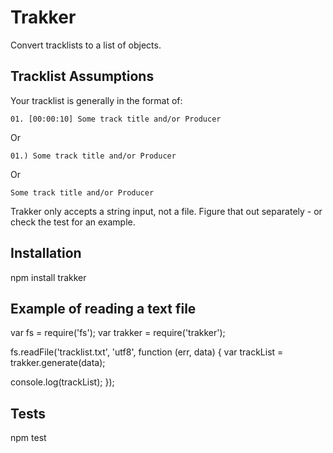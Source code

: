# Trakker

Convert tracklists to a list of objects.

## Tracklist Assumptions

Your tracklist is generally in the format of:

    01. [00:00:10] Some track title and/or Producer

Or

    01.) Some track title and/or Producer

Or

    Some track title and/or Producer

Trakker only accepts a string input, not a file. Figure that out separately - or check the test for an example.

## Installation

npm install trakker

## Example of reading a text file

var fs = require('fs');
var trakker = require('trakker');

fs.readFile('tracklist.txt', 'utf8', function (err, data) {
  var trackList = trakker.generate(data);

  console.log(trackList);
});

## Tests

npm test
